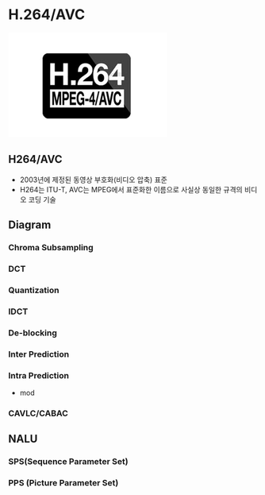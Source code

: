 # H.264/AVC

![](../../.gitbook/assets/image%20%2881%29.png)

## H264/AVC

* 2003년에 제정된 동영상 부호화\(비디오 압축\) 표준
* H264는 ITU-T, AVC는 MPEG에서 표준화한 이름으로 사실상 동일한 규격의 비디오 코딩 기술

## Diagram

### Chroma Subsampling

### DCT

### Quantization

### IDCT

### De-blocking

### Inter Prediction

### Intra Prediction

* mod

### CAVLC/CABAC

## NALU

### SPS\(Sequence Parameter Set\)

### PPS \(Picture Parameter Set\)



